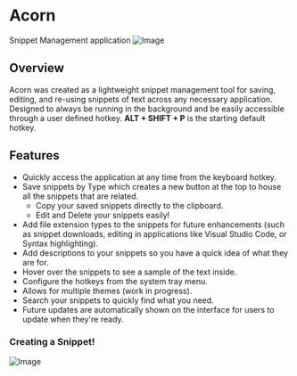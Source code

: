 # Acorn
Snippet Management application
![Image](https://github.com/user-attachments/assets/57130880-9e88-4a95-8bcb-581a3f1f108c)

## Overview
Acorn was created as a lightweight snippet management tool for saving, editing, and re-using snippets of text across any necessary application. Designed to always be running in the background and be easily accessible through a user defined hotkey.
**ALT + SHIFT + P** is the starting default hotkey.

## Features
- Quickly access the application at any time from the keyboard hotkey.
- Save snippets by Type which creates a new button at the top to house all the snippets that are related.
  - Copy your saved snippets directly to the clipboard.
  - Edit and Delete your snippets easily!
- Add file extension types to the snippets for future enhancements (such as snippet downloads, editing in applications like Visual Studio Code, or Syntax highlighting).
- Add descriptions to your snippets so you have a quick idea of what they are for.
- Hover over the snippets to see a sample of the text inside.
- Configure the hotkeys from the system tray menu.
- Allows for multiple themes (work in progress).
- Search your snippets to quickly find what you need.
- Future updates are automatically shown on the interface for users to update when they're ready.

### Creating a Snippet!
![Image](https://github.com/user-attachments/assets/26222374-9daa-4608-82c8-ef002e1474df)
